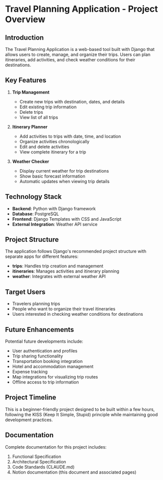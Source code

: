 # Travel Planning Application - Project Overview

## Introduction

The Travel Planning Application is a web-based tool built with Django that allows users to create, manage, and organize their trips. Users can plan itineraries, add activities, and check weather conditions for their destinations.

## Key Features

1. **Trip Management**
   - Create new trips with destination, dates, and details
   - Edit existing trip information
   - Delete trips
   - View list of all trips

2. **Itinerary Planner**
   - Add activities to trips with date, time, and location
   - Organize activities chronologically
   - Edit and delete activities
   - View complete itinerary for a trip

3. **Weather Checker**
   - Display current weather for trip destinations
   - Show basic forecast information
   - Automatic updates when viewing trip details

## Technology Stack

- **Backend**: Python with Django framework
- **Database**: PostgreSQL
- **Frontend**: Django Templates with CSS and JavaScript
- **External Integration**: Weather API service

## Project Structure

The application follows Django's recommended project structure with separate apps for different features:

- **trips**: Handles trip creation and management
- **itineraries**: Manages activities and itinerary planning
- **weather**: Integrates with external weather API

## Target Users

- Travelers planning trips
- People who want to organize their travel itineraries
- Users interested in checking weather conditions for destinations

## Future Enhancements

Potential future developments include:

- User authentication and profiles
- Trip sharing functionality
- Transportation booking integration
- Hotel and accommodation management
- Expense tracking
- Map integrations for visualizing trip routes
- Offline access to trip information

## Project Timeline

This is a beginner-friendly project designed to be built within a few hours, following the KISS (Keep It Simple, Stupid) principle while maintaining good development practices.

## Documentation

Complete documentation for this project includes:

1. Functional Specification
2. Architectural Specification
3. Code Standards (CLAUDE.md)
4. Notion documentation (this document and associated pages)